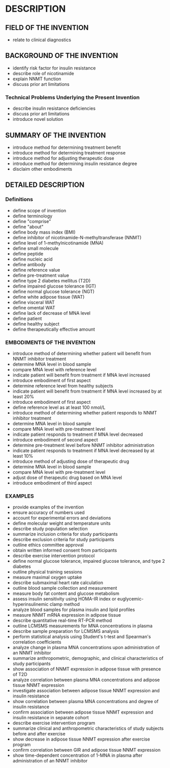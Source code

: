 # DESCRIPTION

## FIELD OF THE INVENTION

- relate to clinical diagnostics

## BACKGROUND OF THE INVENTION

- identify risk factor for insulin resistance
- describe role of nicotinamide
- explain NNMT function
- discuss prior art limitations

### Technical Problems Underlying the Present Invention

- describe insulin resistance deficiencies
- discuss prior art limitations
- introduce novel solution

## SUMMARY OF THE INVENTION

- introduce method for determining treatment benefit
- introduce method for determining treatment response
- introduce method for adjusting therapeutic dose
- introduce method for determining insulin resistance degree
- disclaim other embodiments

## DETAILED DESCRIPTION

### Definitions

- define scope of invention
- define terminology
- define "comprise"
- define "about"
- define body mass index (BMI)
- define inhibitor of nicotinamide-N-methyltransferase (NNMT)
- define level of 1-methylnicotinamide (MNA)
- define small molecule
- define peptide
- define nucleic acid
- define antibody
- define reference value
- define pre-treatment value
- define type 2 diabetes mellitus (T2D)
- define impaired glucose tolerance (IGT)
- define normal glucose tolerance (NGT)
- define white adipose tissue (WAT)
- define visceral WAT
- define omental WAT
- define lack of decrease of MNA level
- define patient
- define healthy subject
- define therapeutically effective amount

### EMBODIMENTS OF THE INVENTION

- introduce method of determining whether patient will benefit from NNMT inhibitor treatment
- determine MNA level in blood sample
- compare MNA level with reference level
- indicate patient will benefit from treatment if MNA level increased
- introduce embodiment of first aspect
- determine reference level from healthy subjects
- indicate patient will benefit from treatment if MNA level increased by at least 20%
- introduce embodiment of first aspect
- define reference level as at least 100 nmol/L
- introduce method of determining whether patient responds to NNMT inhibitor treatment
- determine MNA level in blood sample
- compare MNA level with pre-treatment level
- indicate patient responds to treatment if MNA level decreased
- introduce embodiment of second aspect
- determine pre-treatment level before NNMT inhibitor administration
- indicate patient responds to treatment if MNA level decreased by at least 10%
- introduce method of adjusting dose of therapeutic drug
- determine MNA level in blood sample
- compare MNA level with pre-treatment level
- adjust dose of therapeutic drug based on MNA level
- introduce embodiment of third aspect

### EXAMPLES

- provide examples of the invention
- ensure accuracy of numbers used
- account for experimental errors and deviations
- define molecular weight and temperature units
- describe study population selection
- summarize inclusion criteria for study participants
- describe exclusion criteria for study participants
- outline ethics committee approval
- obtain written informed consent from participants
- describe exercise intervention protocol
- define normal glucose tolerance, impaired glucose tolerance, and type 2 diabetes
- outline physical training sessions
- measure maximal oxygen uptake
- describe submaximal heart rate calculation
- outline blood sample collection and measurement
- measure body fat content and glucose metabolism
- assess insulin sensitivity using HOMA-IR index or euglycemic-hyperinsulinemic clamp method
- analyze blood samples for plasma insulin and lipid profiles
- measure NNMT mRNA expression in adipose tissue
- describe quantitative real-time RT-PCR method
- outline LCMSMS measurements for MNA concentrations in plasma
- describe sample preparation for LCMSMS analysis
- perform statistical analysis using Student's t-test and Spearman's correlation coefficients
- analyze change in plasma MNA concentrations upon administration of an NNMT inhibitor
- summarize anthropometric, demographic, and clinical characteristics of study participants
- show association of NNMT expression in adipose tissue with presence of T2D
- analyze correlation between plasma MNA concentrations and adipose tissue NNMT expression
- investigate association between adipose tissue NNMT expression and insulin resistance
- show correlation between plasma MNA concentrations and degree of insulin resistance
- confirm association between adipose tissue NNMT expression and insulin resistance in separate cohort
- describe exercise intervention program
- summarize clinical and anthropometric characteristics of study subjects before and after exercise
- show decrease in adipose tissue NNMT expression after exercise program
- confirm correlation between GIR and adipose tissue NNMT expression
- show time-dependent concentration of 1-MNA in plasma after administration of an NNMT inhibitor

